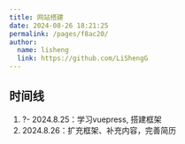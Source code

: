 ```yaml
---
title: 网站搭建
date: 2024-08-26 18:21:25
permalink: /pages/f8ac20/
author: 
  name: lisheng
  link: https://github.com/LiShengG
---
```


## 时间线
 1. ?- 2024.8.25：学习vuepress, 搭建框架
 2. 2024.8.26：扩充框架、补充内容，完善简历